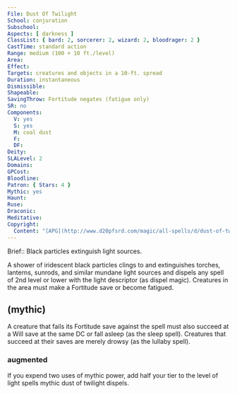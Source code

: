 ```yaml
---
File: Dust Of Twilight
School: conjuration
Subschool: 
Aspects: [ darkness ]
ClassList: { bard: 2, sorcerer: 2, wizard: 2, bloodrager: 2 }
CastTime: standard action
Range: medium (100 + 10 ft./level)
Area: 
Effect: 
Targets: creatures and objects in a 10-ft. spread
Duration: instantaneous
Dismissible: 
Shapeable: 
SavingThrow: Fortitude negates (fatigue only)
SR: no
Components:
  V: yes
  S: yes
  M: coal dust
  F: 
  DF: 
Deity: 
SLALevel: 2
Domains: 
GPCost: 
Bloodline: 
Patron: { Stars: 4 }
Mythic: yes
Haunt: 
Ruse: 
Draconic: 
Meditative: 
Copyright:
  Content: "[APG](http://www.d20pfsrd.com/magic/all-spells/d/dust-of-twilight)"
---
```

Brief:: Black particles extinguish light sources.

A shower of iridescent black particles clings to and extinguishes torches, lanterns, sunrods, and similar mundane light sources and dispels any spell of 2nd level or lower with the light descriptor (as dispel magic). Creatures in the area must make a Fortitude save or become fatigued.


## (mythic)

A creature that fails its Fortitude save against the spell must also succeed at a Will save at the same DC or fall asleep (as the sleep spell). Creatures that succeed at their saves are merely drowsy (as the lullaby spell).


### augmented

If you expend two uses of mythic power, add half your tier to the level of light spells mythic dust of twilight dispels.
